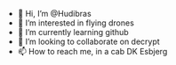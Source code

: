 - 👋 Hi, I’m @Hudibras
- 👀 I’m interested in flying drones
- 🌱 I’m currently learning github
- 💞️ I’m looking to collaborate on decrypt
- 📫 How to reach me, in a cab DK Esbjerg
